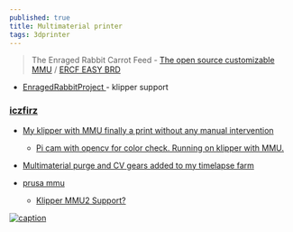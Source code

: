 ```yaml
---
published: true
title: Multimaterial printer
tags: 3dprinter
---
```

> The Enraged Rabbit Carrot Feed - [The open source customizable MMU](https://www.youtube.com/watch?v=ccwiylrg7KM) / [ERCF EASY BRD](https://github.com/Tircown/ERCF-easy-brd) 

- [EnragedRabbitProject ](https://github.com/EtteGit/EnragedRabbitProject) - klipper support

### [iczfirz](https://www.youtube.com/c/iczfirz/videos)
- [My klipper with MMU finally a print without any manual intervention](https://www.reddit.com/r/klippers/comments/w8hrcl/my_klipper_with_mmu_finally_a_print_without_any/)
	- [Pi cam with opencv for color check. Running on klipper with MMU.](https://www.reddit.com/r/3Dprinting/comments/uba40q/pi_cam_with_opencv_for_color_check_running_on/)
- [Multimaterial purge and CV gears added to my timelapse farm](https://www.reddit.com/r/3dpTimelapse/comments/uhd17p/multimaterial_purge_and_cv_gears_added_to_my/)

- [prusa mmu](https://www.youtube.com/results?search_query=prusa+mmu)
	- [Klipper MMU2 Support? ](https://klipper.discourse.group/t/klipper-mmu2-support/345)

[![caption](https://img.youtube.com/vi/BmbYEOAFL44/0.jpg)](https://www.youtube.com/watch?v=BmbYEOAFL44)
